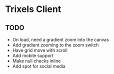 # Trixels Client

## TODO
- On load, need a gradient zoom into the canvas
- Add gradient zooming to the zoom switch
- Have grid move with scroll
- Add mobile support
- Make null checks inline
- Add spot for social media